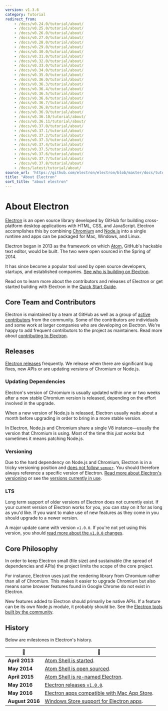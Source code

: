 ```yaml
---
version: v1.3.6
category: Tutorial
redirect_from:
    - /docs/v0.24.0/tutorial/about/
    - /docs/v0.25.0/tutorial/about/
    - /docs/v0.26.0/tutorial/about/
    - /docs/v0.27.0/tutorial/about/
    - /docs/v0.28.0/tutorial/about/
    - /docs/v0.29.0/tutorial/about/
    - /docs/v0.30.0/tutorial/about/
    - /docs/v0.31.0/tutorial/about/
    - /docs/v0.32.0/tutorial/about/
    - /docs/v0.33.0/tutorial/about/
    - /docs/v0.34.0/tutorial/about/
    - /docs/v0.35.0/tutorial/about/
    - /docs/v0.36.0/tutorial/about/
    - /docs/v0.36.3/tutorial/about/
    - /docs/v0.36.4/tutorial/about/
    - /docs/v0.36.5/tutorial/about/
    - /docs/v0.36.6/tutorial/about/
    - /docs/v0.36.7/tutorial/about/
    - /docs/v0.36.8/tutorial/about/
    - /docs/v0.36.9/tutorial/about/
    - /docs/v0.36.10/tutorial/about/
    - /docs/v0.36.11/tutorial/about/
    - /docs/v0.37.0/tutorial/about/
    - /docs/v0.37.1/tutorial/about/
    - /docs/v0.37.2/tutorial/about/
    - /docs/v0.37.3/tutorial/about/
    - /docs/v0.37.4/tutorial/about/
    - /docs/v0.37.5/tutorial/about/
    - /docs/v0.37.6/tutorial/about/
    - /docs/v0.37.7/tutorial/about/
    - /docs/v0.37.8/tutorial/about/
    - /docs/latest/tutorial/about/
source_url: 'https://github.com/electron/electron/blob/master/docs/tutorial/about.md'
title: "About Electron"
sort_title: "about electron"
---
```


# About Electron

[Electron](http://electron.atom.io) is an open source library developed by GitHub for building cross-platform desktop applications with HTML, CSS, and JavaScript. Electron accomplishes this by combining [Chromium](https://www.chromium.org/Home) and [Node.js](https://nodejs.org) into a single runtime and apps can be packaged for Mac, Windows, and Linux.

Electron began in 2013 as the framework on which [Atom](https://atom.io), GitHub's hackable text editor, would be built. The two were open sourced in the Spring of 2014.

It has since become a popular tool used by open source developers, startups, and established companies. [See who is building on Electron](/apps).

Read on to learn more about the contributors and releases of Electron or get started building with Electron in the [Quick Start Guide](../quick-start).

## Core Team and Contributors

Electron is maintained by a team at GitHub as well as a group of [active contributors](https://github.com/electron/electron/graphs/contributors) from the community. Some of the contributors are individuals and some work at larger companies who are developing on Electron. We're happy to add frequent contributors to the project as maintainers. Read more about [contributing to Electron](https://github.com/electron/electron/blob/master/CONTRIBUTING.md).

## Releases

[Electron releases](https://github.com/electron/electron/releases) frequently. We release when there are significant bug fixes, new APIs or are updating versions of Chromium or Node.js.

### Updating Dependencies

Electron's version of Chromium is usually updated within one or two weeks after a new stable Chromium version is released, depending on the effort involved in the upgrade.

When a new version of Node.js is released, Electron usually waits about a month before upgrading in order to bring in a more stable version.

In Electron, Node.js and Chromium share a single V8 instance—usually the version that Chromium is using. Most of the time this _just works_ but sometimes it means patching Node.js.


### Versioning

Due to the hard dependency on Node.js and Chromium, Electron is in a tricky versioning position and [does not follow `semver`](http://semver.org). You should therefore always reference a specific version of Electron. [Read more about Electron's versioning](http://electron.atom.io/docs/tutorial/electron-versioning/) or see the [versions currently in use](https://electron.atom.io/#electron-versions).

### LTS

Long term support of older versions of Electron does not currently exist. If your current version of Electron works for you, you can stay on it for as long as you'd like. If you want to make use of new features as they come in you should upgrade to a newer version.

A major update came with version `v1.0.0`. If you're not yet using this version, you should [read more about the `v1.0.0` changes](http://electron.atom.io/blog/2016/05/11/electron-1-0).

## Core Philosophy

In order to keep Electron small (file size) and sustainable (the spread of dependencies and APIs) the project limits the scope of the core project.

For instance, Electron uses just the rendering library from Chromium rather than all of Chromium. This makes it easier to upgrade Chromium but also means some browser features found in Google Chrome do not exist in Electron.

New features added to Electron should primarily be native APIs. If a feature can be its own Node.js module, it probably should be. See the [Electron tools built by the community](http://electron.atom.io/community).

## History

Below are milestones in Electron's history.

| :calendar: | :tada: |
| --- | --- |
| **April 2013**| [Atom Shell is started](https://github.com/electron/electron/commit/6ef8875b1e93787fa9759f602e7880f28e8e6b45).|
| **May 2014** | [Atom Shell is open sourced](http://blog.atom.io/2014/05/06/atom-is-now-open-source.html). |
| **April 2015** | [Atom Shell is re-named Electron](https://github.com/electron/electron/pull/1389). |
| **May 2016** | [Electron releases `v1.0.0`](http://electron.atom.io/blog/2016/05/11/electron-1-0).|
| **May 2016** | [Electron apps compatible with Mac App Store](http://electron.atom.io/docs/tutorial/mac-app-store-submission-guide).|
| **August 2016** | [Windows Store support for Electron apps](http://electron.atom.io/docs/tutorial/windows-store-guide).|
